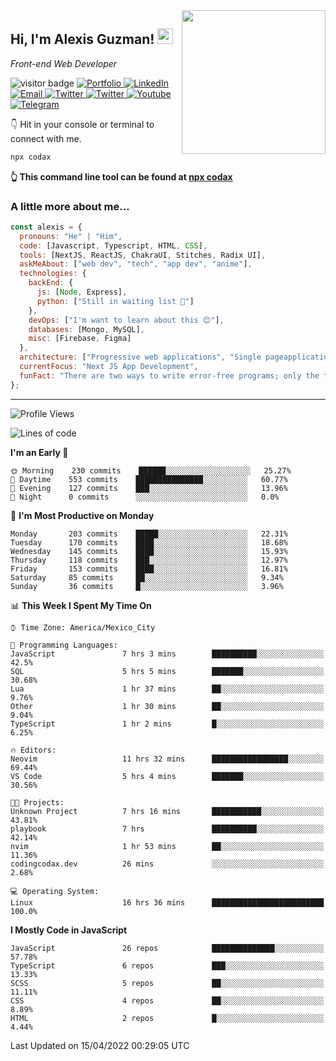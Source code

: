 <img align='right' src="https://media.giphy.com/media/M9gbBd9nbDrOTu1Mqx/giphy.gif" width="230">
<h2>Hi, I'm Alexis Guzman! <img src="https://media.giphy.com/media/hvRJCLFzcasrR4ia7z/giphy.gif" width="25px"></h2>
<p><em>Front-end Web Developer</em></p>

<p>
  <img src="https://visitor-badge.glitch.me/badge?page_id=a12989x.a12989x&left_color=black&right_color=gray" alt="visitor badge"/>
  <a href='https://www.codingcodax.dev/' target='_blank'>
    <img alt='Portfolio' src='https://img.shields.io/badge/Portfolio-black?logo=vercel&style=flat-square'>
  </a>
  <a href='https://linkedin.com/in/codax/' target='_blank'>
    <img alt='LinkedIn' src='https://img.shields.io/badge/LinkedIn-black?logo=LinkedIn&style=flat-square'>
  </a>
  <a href='mailto:codaxtech@gmail.com' target='_blank'>
    <img alt='Email' src='https://img.shields.io/badge/Email-black?logo=Gmail&style=flat-square'>
  </a>
  <a href='https://twitter.com/codingcodax' target='_blank'>
    <img alt='Twitter' src='https://img.shields.io/badge/Twitter-black?logo=Twitter&style=flat-square'>
  </a>
  <a href='https://www.instagram.com/codingcodax/' target='_blank'>
    <img alt='Twitter' src='https://img.shields.io/badge/Instagram-black?logo=Instagram&style=flat-square'>
  </a>
  <a href='https://www.youtube.com/channel/UCMY0GhV1HuX4XdbgalC77VQ' target='_blank'>
    <img alt='Youtube' src='https://img.shields.io/badge/YouTube-black?logo=Youtube&style=flat-square'>
  </a>
  <a href='https://t.me/codingcodax' target='_blank'>
    <img alt='Telegram' src='https://img.shields.io/badge/Telegram-black?logo=Telegram&logoColor=ffffff&style=flat-square'>
  </a>
</p>

👇 Hit in your console or terminal to connect with me.

```bash
npx codax
```
**👆 This command line tool can be found at [npx codax](https://github.com/a12989x/npx-codax)**

<h3>A little more about me...</h3>

```javascript
const alexis = {
  pronouns: "He" | "Him",
  code: [Javascript, Typescript, HTML, CSS],
  tools: [NextJS, ReactJS, ChakraUI, Stitches, Radix UI],
  askMeAbout: ["web dev", "tech", "app dev", "anime"],
  technologies: {
    backEnd: {
      js: [Node, Express],
      python: ["Still in waiting list 🥲"]
    },
    devOps: ["I'm want to learn about this 😊"],
    databases: [Mongo, MySQL],
    misc: [Firebase, Figma]
  },
  architecture: ["Progressive web applications", "Single pageapplications"],
  currentFocus: "Next JS App Development",
  funFact: "There are two ways to write error-free programs; only the third one works"
};
```

---

<!--START_SECTION:waka-->
![Profile Views](http://img.shields.io/badge/Profile%20Views-9-blue)

![Lines of code](https://img.shields.io/badge/From%20Hello%20World%20I%27ve%20Written-1%20Million%20lines%20of%20code-blue)

**I'm an Early 🐤** 

```text
🌞 Morning    230 commits    ██████░░░░░░░░░░░░░░░░░░░   25.27% 
🌆 Daytime    553 commits    ███████████████░░░░░░░░░░   60.77% 
🌃 Evening    127 commits    ███░░░░░░░░░░░░░░░░░░░░░░   13.96% 
🌙 Night      0 commits      ░░░░░░░░░░░░░░░░░░░░░░░░░   0.0%

```
📅 **I'm Most Productive on Monday** 

```text
Monday       203 commits    █████░░░░░░░░░░░░░░░░░░░░   22.31% 
Tuesday      170 commits    ████░░░░░░░░░░░░░░░░░░░░░   18.68% 
Wednesday    145 commits    ████░░░░░░░░░░░░░░░░░░░░░   15.93% 
Thursday     118 commits    ███░░░░░░░░░░░░░░░░░░░░░░   12.97% 
Friday       153 commits    ████░░░░░░░░░░░░░░░░░░░░░   16.81% 
Saturday     85 commits     ██░░░░░░░░░░░░░░░░░░░░░░░   9.34% 
Sunday       36 commits     █░░░░░░░░░░░░░░░░░░░░░░░░   3.96%

```


📊 **This Week I Spent My Time On** 

```text
⌚︎ Time Zone: America/Mexico_City

💬 Programming Languages: 
JavaScript               7 hrs 3 mins        ██████████░░░░░░░░░░░░░░░   42.5% 
SQL                      5 hrs 5 mins        ███████░░░░░░░░░░░░░░░░░░   30.68% 
Lua                      1 hr 37 mins        ██░░░░░░░░░░░░░░░░░░░░░░░   9.76% 
Other                    1 hr 30 mins        ██░░░░░░░░░░░░░░░░░░░░░░░   9.04% 
TypeScript               1 hr 2 mins         █░░░░░░░░░░░░░░░░░░░░░░░░   6.25%

🔥 Editors: 
Neovim                   11 hrs 32 mins      █████████████████░░░░░░░░   69.44% 
VS Code                  5 hrs 4 mins        ███████░░░░░░░░░░░░░░░░░░   30.56%

🐱‍💻 Projects: 
Unknown Project          7 hrs 16 mins       ███████████░░░░░░░░░░░░░░   43.81% 
playbook                 7 hrs               ██████████░░░░░░░░░░░░░░░   42.14% 
nvim                     1 hr 53 mins        ██░░░░░░░░░░░░░░░░░░░░░░░   11.36% 
codingcodax.dev          26 mins             ░░░░░░░░░░░░░░░░░░░░░░░░░   2.68%

💻 Operating System: 
Linux                    16 hrs 36 mins      █████████████████████████   100.0%

```

**I Mostly Code in JavaScript** 

```text
JavaScript               26 repos            ██████████████░░░░░░░░░░░   57.78% 
TypeScript               6 repos             ███░░░░░░░░░░░░░░░░░░░░░░   13.33% 
SCSS                     5 repos             ██░░░░░░░░░░░░░░░░░░░░░░░   11.11% 
CSS                      4 repos             ██░░░░░░░░░░░░░░░░░░░░░░░   8.89% 
HTML                     2 repos             █░░░░░░░░░░░░░░░░░░░░░░░░   4.44%

```



 Last Updated on 15/04/2022 00:29:05 UTC
<!--END_SECTION:waka-->
